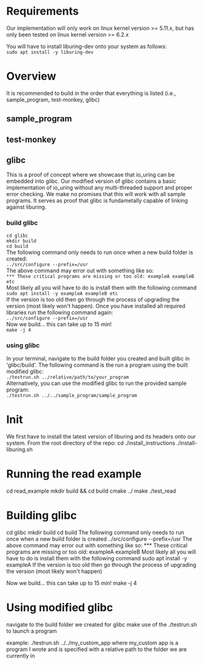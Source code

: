 # Requirements
Our implementation will only work on linux kernel version >= 5.11.x, but has only been tested on linux kernel version >= 6.2.x  

You will have to install liburing-dev onto your system as follows:  
`sudo apt install -y liburing-dev`

# Overview
It is recommended to build in the order that everything is listed (i.e., sample_program, test-monkey, glibc)  
## sample_program
## test-monkey
## glibc
This is a proof of concept where we showcase that io_uring can be embedded into glibc. Our modified version of glibc contains a basic implementation of io_uring without any multi-threaded support and proper error checking. We make no promises that this will work with all sample programs. It serves as proof that glibc is fundametally capable of linking against liburing. 
### build glibc
`cd glibc`  
`mkdir build`  
`cd build`  
The following command only needs to run once when a new build folder is created:  
`../src/configure --prefix=/usr`  
The above command may error out with something like so:  
`*** These critical programs are missing or too old: exampleA exampleB etc`  
Most likely all you will have to do is install them with the following command  
`sudo apt install -y exampleA exampleB etc`  
If the version is too old then go through the process of upgrading the version (most likely won't happen). Once you have installed all required libraries run the following command again:  
`../src/configure --prefix=/usr`  
Now we build... this can take up to 15 min!  
`make -j 4`  
### using glibc
In your terminal, navigate to the build folder you created and built glibc in 'glibc/build'. The following command is the run a program using the built modified glibc:  
`./testrun.sh ../relative/path/to/your_program`  
Alternatively, you can use the modified glibc to run the provided sample program:  
`./testrun.sh ../../sample_program/sample_program`  

# Init
We first have to install the latest version of liburing and its headers onto our system.
From the root directory of the repo:
cd ./install_instructions
./install-liburing.sh

# Running the read example
cd read_example
mkdir build && cd build
cmake ../
make
./test_read

# Building glibc
cd glibc
mkdir build
cd build
The following command only needs to run once when a new build folder is created
../src/configure --prefix=/usr
The above command may error out with something like so:
*** These critical programs are missing or too old: exampleA exampleB
Most likely all you will have to do is install them with the following command
sudo apt install -y exampleA
If the version is too old then go through the process of upgrading the version (most likely won't happen)

Now we build... this can take up to 15 min!
make -j 4

# Using modified glibc
navigate to the build folder we created for glibc
make use of the ./testrun.sh to launch a program

example: ./testrun.sh ../../my_custom_app
where my_custom app is a program I wrote and is specified with a relative path to the folder we are currently in
